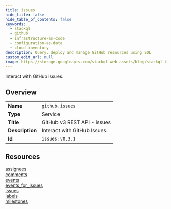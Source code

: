 ```yaml
---
title: issues
hide_title: false
hide_table_of_contents: false
keywords:
  - stackql
  - github
  - infrastructure-as-code
  - configuration-as-data
  - cloud inventory
description: Query, deploy and manage GitHub resources using SQL
custom_edit_url: null
image: https://storage.googleapis.com/stackql-web-assets/blog/stackql-blog-post-featured-image.png
---
```

Interact with GitHub Issues.  
    

## Overview
<table><tbody>
<tr><td><b>Name</b></td><td><code>github.issues</code></td></tr>
<tr><td><b>Type</b></td><td>Service</td></tr>
<tr><td><b>Title</b></td><td>GitHub v3 REST API - issues</td></tr>
<tr><td><b>Description</b></td><td>Interact with GitHub Issues.</td></tr>
<tr><td><b>Id</b></td><td><code>issues:v0.3.1</code></td></tr>
</tbody></table>

## Resources
<div class="row">
<div class="providerDocColumn">
<a href="/providers/github/issues/assignees/">assignees</a><br />
<a href="/providers/github/issues/comments/">comments</a><br />
<a href="/providers/github/issues/events/">events</a><br />
<a href="/providers/github/issues/events_for_issues/">events_for_issues</a><br />
</div>
<div class="providerDocColumn">
<a href="/providers/github/issues/issues/">issues</a><br />
<a href="/providers/github/issues/labels/">labels</a><br />
<a href="/providers/github/issues/milestones/">milestones</a><br />
</div>
</div>
